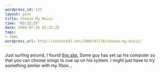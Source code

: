 ```yaml
--- 
wordpress_id: 133
layout: post
title: Choose My Music
time: "03:32:25"
date: 2004-07-26 03:32:25
tags: 
- xbmc
wordpress_url: http://schinckel.net/2004/07/26/choose-my-music/
---
```

Just surfing around, I found [this site.][1] Some guy has set up his computer so that you can choose songs to cue up on his system. I might just have to try something similar with my Xbox... 

   [1]: http://toshok.org/mp3s/

